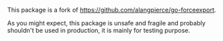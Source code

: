 This package is a fork of https://github.com/alangpierce/go-forceexport.

As you might expect, this package is unsafe and fragile and probably
shouldn't be used in production, it is mainly for testing purpose.
